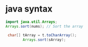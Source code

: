 
# java syntax

```java 
import java.util.Arrays;
Arrays.sort(nums); // Sort the array
```

```java 
 char[] tArray = t.toCharArray();
        Arrays.sort(sArray);

```
```java 

```

```java 

```

```java 

```


